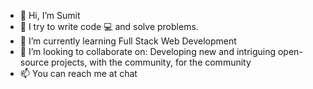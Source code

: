 - 👋 Hi, I’m Sumit
- 👀 I try to write code 💻 and solve problems.
- 🌱 I’m currently learning Full Stack Web Development
- 💞️ I’m looking to collaborate on: Developing new and intriguing open-source projects, with the community, for the community
- 📫 You can reach me at chat

<!---
SumitB1412/SumitB1412 is a ✨ special ✨ repository because its `README.md` (this file) appears on your GitHub profile.
You can click the Preview link to take a look at your changes.
--->
